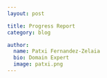 ```yaml
---
layout: post

title: Progress Report
category: blog

author:
  name: Patxi Fernandez-Zelaia
  bio: Domain Expert
  image: patxi.png
---
```

